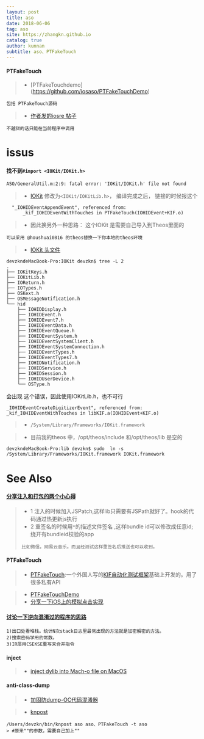 ```yaml
---
layout: post
title: aso
date: 2018-06-06
tag: aso
site: https://zhangkn.github.io
catalog: true
author: kunnan
subtitle: aso、PTFakeTouch
---
```



#### PTFakeTouch

>* [PTFakeTouchdemo] (https://github.com/iosaso/PTFakeTouchDemo)

```
包括 PTFakeTouch源码 
```

>* [作者发的iosre 帖子](http://bbs.iosre.com/t/ios/4748)
```
不越狱的话只能在当前程序中调用
```

# issus


#### 找不到`#import <IOKit/IOKit.h>`

```
ASO/GeneralUtil.m:2:9: fatal error: 'IOKit/IOKit.h' file not found
```

>* [IOKit](https://github.com/iolate/iOS-Private-Headers/tree/master/IOKit/hid) 修改为`<IOKit/IOKitLib.h>`， 编译完成之后， 链接的时候报这个

```
  "_IOHIDEventAppendEvent", referenced from:
      _kif_IOHIDEventWithTouches in PTFakeTouch(IOHIDEvent+KIF.o)
```
>* 因此换另外一种思路： 这个IOKit 是需要自己导入到Theos里面的

```
可以采用 @houshuai0816 的theos替换一下你本地的theos环境
```


>* [IOKit 头文件](https://github.com/iosaso/WGSTouchUtil/tree/master/IOKit)

```
devzkndeMacBook-Pro:IOKit devzkn$ tree -L 2
.
├── IOKitKeys.h
├── IOKitLib.h
├── IOReturn.h
├── IOTypes.h
├── OSKext.h
├── OSMessageNotification.h
└── hid
    ├── IOHIDDisplay.h
    ├── IOHIDEvent.h
    ├── IOHIDEvent7.h
    ├── IOHIDEventData.h
    ├── IOHIDEventQueue.h
    ├── IOHIDEventSystem.h
    ├── IOHIDEventSystemClient.h
    ├── IOHIDEventSystemConnection.h
    ├── IOHIDEventTypes.h
    ├── IOHIDEventTypes7.h
    ├── IOHIDNotification.h
    ├── IOHIDService.h
    ├── IOHIDSession.h
    ├── IOHIDUserDevice.h
    └── OSType.h
```

会出现 这个错误，因此使用IOKitLib.h，也不可行
```
_IOHIDEventCreateDigitizerEvent", referenced from:
_kif_IOHIDEventWithTouches in libKIF.a(IOHIDEvent+KIF.o)
```

>* `/System/Library/Frameworks/IOKit.framework`

>* 目前我的theos 中，/opt/theos/include 和/opt/theos/lib  是空的

```
devzkndeMacBook-Pro:lib devzkn$ sudo  ln -s  /System/Library/Frameworks/IOKit.framework IOKit.framework

```

# See Also 

#### [分享注入和打包的两个小心得](http://bbs.iosre.com/t/topic/6242)

>* 1 注入的时候加入JSPatch,这样lib只需要有JSPath就好了。hook的代码通过热更新js执行
>* 2 重签名的时候用`*`的描述文件签名 ,这样bundle id可以修改成任意id; 绕开有bundleid校验的app
>```
>比如微信，网易云音乐。而且经测试这样重签名后推送也可以收到。
>```


#### PTFakeTouch

>* [PTFakeTouch](https://github.com/iosaso/PTFakeTouch):一个外国人写的[KIF自动化测试框架](https://github.com/kif-framework/KIF)基础上开发的。用了很多私有API

>* [PTFakeTouchDemo](https://github.com/zjjno/PTFakeTouchDemo)
>* [分享一下iOS上的模拟点击实现](http://bbs.iosre.com/t/ios/4748/25)


#### [讨论一下逆向混淆过的程序的思路](http://bbs.iosre.com/t/topic/3994)

```
1)出口处看堆栈。统计N次stack日志里最常出现的方法就是加密解密的方法。
2)搜索密码学用的常数。
3)IR层用CSEKSE重写来合并指令
```

#### inject

>* [inject dylib into Mach-o file on MacOS](https://github.com/iosaso/Injector-Mac)


#### anti-class-dump

>* [加固防dump-OC代码混淆器](https://github.com/iosaso/oc-obfuscator)


>* [knpost](https://github.com/zhangkn/KNBin/blob/master/knpost) 
>
```
/Users/devzkn/bin/knpost aso aso、PTFakeTouch -t aso
> #原来""的参数，需要自己加上""
```

